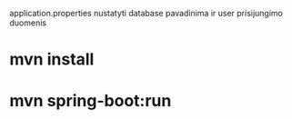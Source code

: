application.properties nustatyti database pavadinima ir user prisijungimo duomenis 

# mvn install
# mvn spring-boot:run
